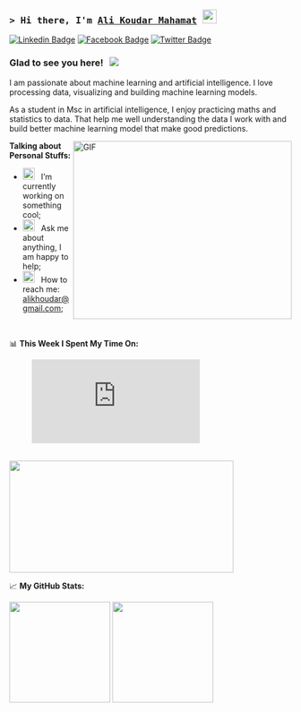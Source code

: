 ### <samp>&gt; Hi there, I'm <a href="#" target="_blank">Ali Koudar Mahamat</a> <img src="https://media.giphy.com/media/hvRJCLFzcasrR4ia7z/giphy.gif" width="25"> </samp>
[![Linkedin Badge](https://img.shields.io/badge/-LinkedIn-0e76a8?style=flat-square&logo=Linkedin&logoColor=white)](https://linkedin.com/in/alikhoudar)
[![Facebook Badge](https://img.shields.io/badge/Facebook-1877F2?style=flat-square&logo=facebook&logoColor=white)](https://www.facebook.com/alikhoudar09)
[![Twitter Badge](https://img.shields.io/badge/-Twitter-00acee?style=flat-square&logo=Twitter&logoColor=white)](https://twitter.com/alikhoudar05)

### Glad to see you here! &nbsp; ![](https://visitor-badge.glitch.me/badge?page_id=alikhoudar.alikhoudar)

I am passionate about machine learning and artificial intelligence. I love processing data, visualizing and building machine learning models.

As a student in Msc in artificial intelligence, I enjoy practicing maths and statistics to data. That help me well understanding the data I work with and build better machine learning model that make good predictions.

<img align="right" alt="GIF" src="https://github.com/Gapur/Gapur/blob/main/assets/coding.gif?raw=true" width="390" height="318" />

**Talking about Personal Stuffs:**

- <img src="https://github.com/Gapur/Gapur/blob/main/assets/developer.gif?raw=true" width="21" />&nbsp;&nbsp; I’m currently working on something cool;
- <img src="https://github.com/Gapur/Gapur/blob/main/assets/message.gif?raw=true" width="21" />&nbsp;&nbsp; Ask me about anything, I am happy to help;
- <img src="https://github.com/Gapur/Gapur/blob/main/assets/letterbox.gif?raw=true" width="21" />&nbsp;&nbsp; How to reach me: alikhoudar@gmail.com;

</br>

📊 **This Week I Spent My Time On:**

<figure><embed src="https://wakatime.com/share/@c6036499-63c9-4f34-ab52-9193c55a6404/6d9a45c9-fdf0-4332-8155-fdbf25967d26.svg"></embed></figure>
</br>
<img height="200em" width="400em" src="https://wakatime.com/share/@c6036499-63c9-4f34-ab52-9193c55a6404/e485b878-7a1e-48c8-a71a-e42e3379b1d5.svg"/>



📈 **My GitHub Stats:**

<p>
  <img height="180em" src="https://github-readme-stats.vercel.app/api?username=alikhoudar&show_icons=true&hide_border=true&&count_private=true&include_all_commits=true" />
  <img height="180em" src="https://github-readme-stats.vercel.app/api/top-langs/?username=alikhoudar&show_icons=true&hide_border=true&layout=compact&langs_count=8"/>
</p>


